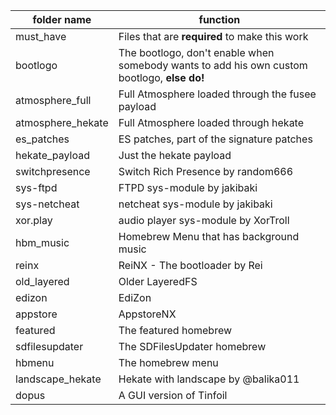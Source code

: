 folder name | function
------------|-----------
must_have | Files that are **required** to make this work
bootlogo | The bootlogo, don't enable when somebody wants to add his own custom bootlogo, **else do!**
atmosphere_full | Full Atmosphere loaded through the fusee payload
atmosphere_hekate | Full Atmosphere loaded through hekate
es_patches | ES patches, part of the signature patches
hekate_payload | Just the hekate payload
switchpresence | Switch Rich Presence by random666
sys-ftpd | FTPD sys-module by jakibaki
sys-netcheat | netcheat sys-module by jakibaki
xor.play | audio player sys-module by XorTroll
hbm_music | Homebrew Menu that has background music
reinx | ReiNX - The bootloader by Rei
old_layered | Older LayeredFS
edizon | EdiZon
appstore | AppstoreNX
featured | The featured homebrew
sdfilesupdater | The SDFilesUpdater homebrew
hbmenu | The homebrew menu
landscape_hekate | Hekate with landscape by @balika011
dopus | A GUI version of Tinfoil